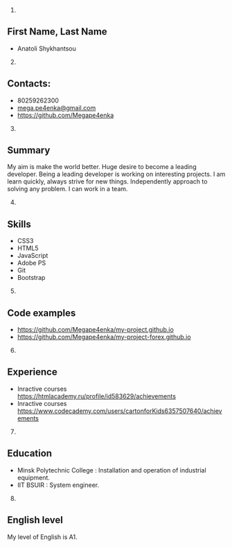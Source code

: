 1. 
## First Name, Last Name
- Anatoli Shykhantsou

2. 
## Contacts: 
- 80259262300
- mega.pe4enka@gmail.com
- https://github.com/Megape4enka

3. 
## Summary 
My aim is make the world better.  Huge desire to become a leading developer. 
Being a leading developer is working on interesting projects. I am learn quickly, always strive for new things. Independently approach to solving any problem. I can work in a team.

4. 
## Skills 
- CSS3
- HTML5
- JavaScript
- Adobe PS
- Git
- Bootstrap

5. 
## Code examples
- https://github.com/Megape4enka/my-project.github.io
- https://github.com/Megape4enka/my-project-forex.github.io

6. 
## Experience
- Inractive courses https://htmlacademy.ru/profile/id583629/achievements 
- Inractive courses https://www.codecademy.com/users/cartonforKids6357507640/achievements

7. 
## Education
- Minsk Polytechnic College : Installation and operation of industrial equipment.
- IIT BSUIR : System engineer.

8. 
## English level 
My level of English is A1.
